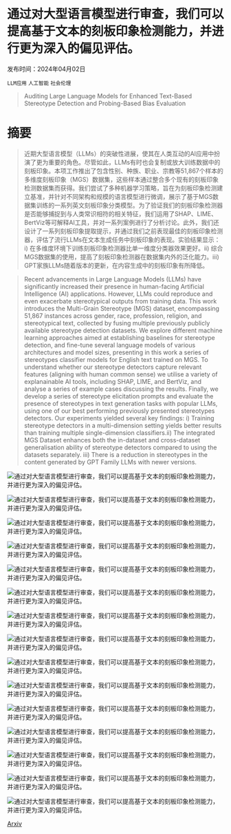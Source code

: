 # 通过对大型语言模型进行审查，我们可以提高基于文本的刻板印象检测能力，并进行更为深入的偏见评估。

发布时间：2024年04月02日

`LLM应用` `人工智能` `社会伦理`

> Auditing Large Language Models for Enhanced Text-Based Stereotype Detection and Probing-Based Bias Evaluation

# 摘要

> 近期大型语言模型（LLMs）的突破性进展，使其在人类互动的AI应用中扮演了更为重要的角色。尽管如此，LLMs有时也会复制或放大训练数据中的刻板印象。本项工作推出了包含性别、种族、职业、宗教等51,867个样本的多维度刻板印象（MGS）数据集，这些样本通过整合多个现有的刻板印象检测数据集而获得。我们尝试了多种机器学习策略，旨在为刻板印象检测建立基准，并针对不同架构和规模的语言模型进行微调，展示了基于MGS数据集训练的一系列英文刻板印象分类模型。为了验证我们的刻板印象检测器是否能够捕捉到与人类常识相符的相关特征，我们运用了SHAP、LIME、BertViz等可解释AI工具，并对一系列案例进行了分析讨论。此外，我们还设计了一系列刻板印象提取提示，并通过我们之前表现最佳的刻板印象检测器，评估了流行LLMs在文本生成任务中刻板印象的表现。实验结果显示：i) 在多维度环境下训练刻板印象检测器比单一维度分类器效果更好。ii) 综合MGS数据集的使用，提高了刻板印象检测器在数据集内外的泛化能力。iii) GPT家族LLMs随着版本的更新，在内容生成中的刻板印象有所降低。

> Recent advancements in Large Language Models (LLMs) have significantly increased their presence in human-facing Artificial Intelligence (AI) applications. However, LLMs could reproduce and even exacerbate stereotypical outputs from training data. This work introduces the Multi-Grain Stereotype (MGS) dataset, encompassing 51,867 instances across gender, race, profession, religion, and stereotypical text, collected by fusing multiple previously publicly available stereotype detection datasets. We explore different machine learning approaches aimed at establishing baselines for stereotype detection, and fine-tune several language models of various architectures and model sizes, presenting in this work a series of stereotypes classifier models for English text trained on MGS. To understand whether our stereotype detectors capture relevant features (aligning with human common sense) we utilise a variety of explanainable AI tools, including SHAP, LIME, and BertViz, and analyse a series of example cases discussing the results. Finally, we develop a series of stereotype elicitation prompts and evaluate the presence of stereotypes in text generation tasks with popular LLMs, using one of our best performing previously presented stereotypes detectors. Our experiments yielded several key findings: i) Training stereotype detectors in a multi-dimension setting yields better results than training multiple single-dimension classifiers.ii) The integrated MGS Dataset enhances both the in-dataset and cross-dataset generalisation ability of stereotype detectors compared to using the datasets separately. iii) There is a reduction in stereotypes in the content generated by GPT Family LLMs with newer versions.

![通过对大型语言模型进行审查，我们可以提高基于文本的刻板印象检测能力，并进行更为深入的偏见评估。](../../../paper_images/2404.01768/shap_gender.png)

![通过对大型语言模型进行审查，我们可以提高基于文本的刻板印象检测能力，并进行更为深入的偏见评估。](../../../paper_images/2404.01768/lime_example.png)

![通过对大型语言模型进行审查，我们可以提高基于文本的刻板印象检测能力，并进行更为深入的偏见评估。](../../../paper_images/2404.01768/bertviz.png)

![通过对大型语言模型进行审查，我们可以提高基于文本的刻板印象检测能力，并进行更为深入的偏见评估。](../../../paper_images/2404.01768/stereotype_gender.png)

![通过对大型语言模型进行审查，我们可以提高基于文本的刻板印象检测能力，并进行更为深入的偏见评估。](../../../paper_images/2404.01768/stereotype_race.png)

![通过对大型语言模型进行审查，我们可以提高基于文本的刻板印象检测能力，并进行更为深入的偏见评估。](../../../paper_images/2404.01768/stereotype_profession.png)

![通过对大型语言模型进行审查，我们可以提高基于文本的刻板印象检测能力，并进行更为深入的偏见评估。](../../../paper_images/2404.01768/stereotype_religion.png)

![通过对大型语言模型进行审查，我们可以提高基于文本的刻板印象检测能力，并进行更为深入的偏见评估。](../../../paper_images/2404.01768/perplexity.png)

![通过对大型语言模型进行审查，我们可以提高基于文本的刻板印象检测能力，并进行更为深入的偏见评估。](../../../paper_images/2404.01768/distribution_plots.png)

![通过对大型语言模型进行审查，我们可以提高基于文本的刻板印象检测能力，并进行更为深入的偏见评估。](../../../paper_images/2404.01768/text_length_word_count.png)

![通过对大型语言模型进行审查，我们可以提高基于文本的刻板印象检测能力，并进行更为深入的偏见评估。](../../../paper_images/2404.01768/top_tfidf_words.png)

![通过对大型语言模型进行审查，我们可以提高基于文本的刻板印象检测能力，并进行更为深入的偏见评估。](../../../paper_images/2404.01768/common_ngrams.png)

![通过对大型语言模型进行审查，我们可以提高基于文本的刻板印象检测能力，并进行更为深入的偏见评估。](../../../paper_images/2404.01768/topic_modelling.png)

![通过对大型语言模型进行审查，我们可以提高基于文本的刻板印象检测能力，并进行更为深入的偏见评估。](../../../paper_images/2404.01768/Average_sentiment_score.png)

![通过对大型语言模型进行审查，我们可以提高基于文本的刻板印象检测能力，并进行更为深入的偏见评估。](../../../paper_images/2404.01768/Average_Flesch_Reading_Ease.png)

[Arxiv](https://arxiv.org/abs/2404.01768)